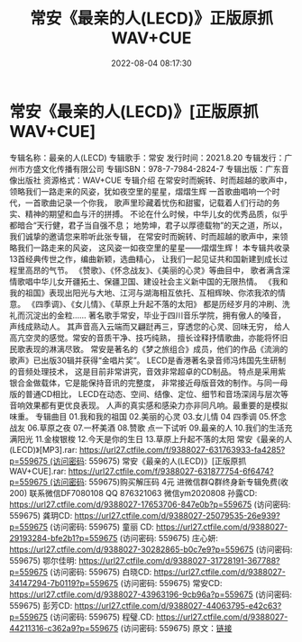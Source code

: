﻿---
title: 常安《最亲的人(LECD)》正版原抓WAV+CUE
date: 2022-08-04 08:17:30
categories: 新碟专辑、稀有等精品
tags: 华语中文
---
# 常安《最亲的人(LECD)》[正版原抓WAV+CUE]

专辑名称：最亲的人(LECD)
专辑歌手：常安
发行时间：2021.8.20
专辑发行：广州市方盛文化传播有限公司
专辑ISBN：978-7-7984-2824-7
专辑出版：广东音像出版社
资源格式：WAV+CUE
专辑介绍
在常安时而婉转、时而超越的歌声中，
领略我们一路走来的风姿，犹如夜空里的星星，熠熠生辉
一首歌曲唱响一个时代，一首歌曲记录一个你我，
歌声里珍藏着忧伤和甜蜜，记载着人们行动的务实、精神的期望和血与汗的拼搏。
不论在什么时候，中华儿女的优秀品质，似乎都暗合“天行健，君子当自强不息；
地势坤，君子以厚德载物”的天之道，所以，我们诚挚的邀请您来聆听此张专辑，
在常安时而婉转、时而超越的歌声中，来领略我们一路走来的风姿，
这风姿一如夜空里的星星——熠熠生辉！
本专辑共收录13首经典传世之作，编曲新颖，选曲精心，
让我们一起见证共和国新建到成长过程里高昂的气节。
《赞歌》、《怀念战友》、《美丽的心灵》等曲目中，
歌者满含深情歌唱中华儿女开疆拓土、保疆卫国、建设社会主义新中国的无限热情。
《我和我的祖国》表现出阳光与大地、江河与湖海相互依托、互相辉映、你浓我浓的情意。
《四季调》、《女儿情》、《草原上升起不落的太阳》
都是历经岁月的冲刷、洗礼而沉淀出的金粒……
著名歌手常安，毕业于四川音乐学院，拥有傲人的嗓音，声线成熟动人。
其声音高入云端而又翩跹再三，穿透您的心灵、回味无穷，
给人高亢空灵的感觉。常安的音质干净、技巧纯熟，
擅长诠释抒情歌曲，亦能将怀旧民歌表现的淋漓尽致。
常安是著名的《梦之旅组合》成员，他们的作品《流淌的歌声》已出版30辑并获得“金唱片奖”。
LECD是香港著名录音师冯炜国先生研制的音频处理技术，
这是目前非常讲究，音效非常超卓的CD制品。
特点是采用紫银合金做载体，它是能保持音讯的完整度，
非常接近母版音效的制作。与同一母版的普通CD相比，
LECD在动态、空间、结像、定位、细节和音场深阔与层次等音响效果都有更优良表现。
人声的真实感和感染力亦非同凡响。最重要的是模拟味重。
专辑曲目
01.我和我的祖国
02.美丽的心灵
03.女儿情
04 四季调
05.怀念战友
06.草原之夜
07.一杯美酒
08.赞歌
点一下试听
09.最亲的人
10.我们的生活充满阳光
11.金梭银梭
12.今天是你的生日
13.草原上升起不落的太阳
常安《最亲的人(LECD)》[MP3].rar: https://url27.ctfile.com/f/9388027-631763933-fa4285?p=559675 (访问密码:
559675)
常安《最亲的人(LECD)》[正版原抓WAV+CUE].rar: https://url27.ctfile.com/f/9388027-631877754-6f6474?p=559675 (访问密码:
559675)购买解压码 4元
进微信群Q群终身新专辑免费(收200)
联系微信DF7080108 QQ 876321063
微信ym2020808
孙露CD: https://url27.ctfile.com/d/9388027-17653706-847e0b?p=559675
(访问密码: 559675)
龚玥CD: https://url27.ctfile.com/d/9388027-25079535-26e939?p=559675
(访问密码: 559675)
童丽 CD: https://url27.ctfile.com/d/9388027-29193284-bfe2b1?p=559675
(访问密码: 559675)
庄心妍: https://url27.ctfile.com/d/9388027-30282865-b0c7e9?p=559675
(访问密码: 559675)
鄂尔佳明: https://url27.ctfile.com/d/9388027-31728191-367788?p=559675
(访问密码: 559675)
白晓CD: https://url27.ctfile.com/d/9388027-34147294-7b0119?p=559675
(访问密码: 559675)
常安CD: https://url27.ctfile.com/d/9388027-43963196-9cb96a?p=559675
(访问密码: 559675)
彭芳CD: https://url27.ctfile.com/d/9388027-44063795-e42c63?p=559675
(访问密码: 559675)
程璧.CD: https://url27.ctfile.com/d/9388027-44211316-c362a9?p=559675
(访问密码: 559675)
原文：[链接](https://blog.sina.com.cn/s/blog_1647c7e7601030yox.html)